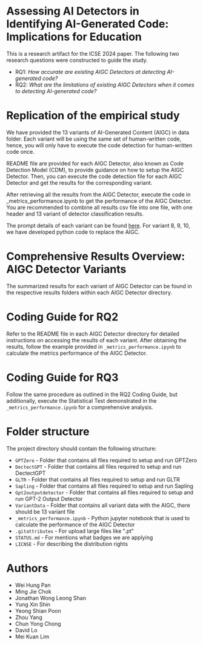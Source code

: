 # Assessing AI Detectors in Identifying AI-Generated Code: Implications for Education

This is a research artifact for the ICSE 2024 paper. The following two research questions were constructed to guide the study.
- RQ1: *How accurate are existing AIGC Detectors at detecting AI-generated code?*
- RQ2: *What are the limitations of existing AIGC Detectors when it comes to detecting AI-generated code?*

# Replication of the empirical study
We have provided the 13 variants of AI-Generated Content (AIGC) in data folder. Each variant will be using the same set of human-written code, hence, you will only have to execute the code detection for human-written code once.

README file are provided for each AIGC Detector, also known as Code Detection Model (CDM), to provide guidance on how to setup the AIGC Detector. Then, you can execute the code detection file for each AIGC Detector and get the results for the corresponding variant.

After retrieving all the results from the AIGC Detector, execute the code in _metrics_performance.ipynb to get the performance of the AIGC Detector. You are recommended to combine all results csv file into one file, with one header and 13 variant of detector classification results.

The prompt details of each variant can be found [here](https://figshare.com/articles/dataset/Variant_Description/24265018). For variant 8, 9, 10, we have developed python code to replace the AIGC.

# Comprehensive Results Overview: AIGC Detector Variants
The summarized results for each variant of AIGC Detector can be found in the respective results folders within each AIGC Detector directory.

# Coding Guide for RQ2
Refer to the README file in each AIGC Detector directory for detailed instructions on accessing the results of each variant. After obtaining the results, follow the example provided in `_metrics_performance.ipynb` to calculate the metrics performance of the AIGC Detector.

# Coding Guide for RQ3
Follow the same procedure as outlined in the RQ2 Coding Guide, but additionally, execute the Statistical Test demonstrated in the  `_metrics_performance.ipynb` for a comprehensive analysis.

# Folder structure
The project directory should contain the following structure:
- `GPTZero` - Folder that contains all files required to setup and run GPTZero
- `DectectGPT` - Folder that contains all files required to setup and run DectectGPT
- `GLTR` - Folder that contains all files required to setup and run GLTR
- `Sapling` - Folder that contains all files required to setup and run Sapling
- `Gpt2outputdetector` - Folder that contains all files required to setup and run GPT-2 Output Detector
- `VariantData` - Folder that contains all variant data with the AIGC, there should be 13 variant file 
- `_metrics_performance.ipynb` - Python jupyter notebook that is used to calculate the performance of the AIGC Detector
- `.gitattributes` - For upload large files like ".pt"
- `STATUS.md` - For mentions what badges we are applying
- `LICNSE` - For describing the distribution rights

# Authors
- Wei Hung Pan
- Ming Jie Chok
- Jonathan Wong Leong Shan
- Yung Xin Shin
- Yeong Shian Poon
- Zhou Yang
- Chun Yong Chong
- David Lo
- Mei Kuan Lim